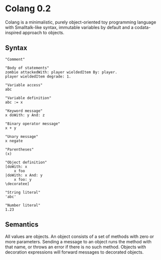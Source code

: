 # Colang 0.2

Colang is a minimalistic, purely object-oriented toy programming language with Smalltalk-like syntax, immutable variables by default and a codata-inspired approach to objects.

## Syntax

```
"Comment"

"Body of statements"
zombie attackedWith: player wieldedItem By: player.
player wieldedItem degrade: 1.

"Variable access"
abc

"Variable definition"
abc := x

"Keyword message"
x doWith: y And: z

"Binary operator message"
x + y

"Unary message"
x negate 

"Parentheses"
(x)

"Object definition"
[doWith: x
	x foo
|doWith: x And: y
	x foo: y
\decoratee]

"String literal"
'abc'

"Number literal"
1.23
```

## Semantics

All values are objects. An object consists of a set of methods with zero or more parameters. Sending a message to an object runs the method with that name, or throws an error if there is no such method. Objects with decoration expressions will forward messages to decorated objects.